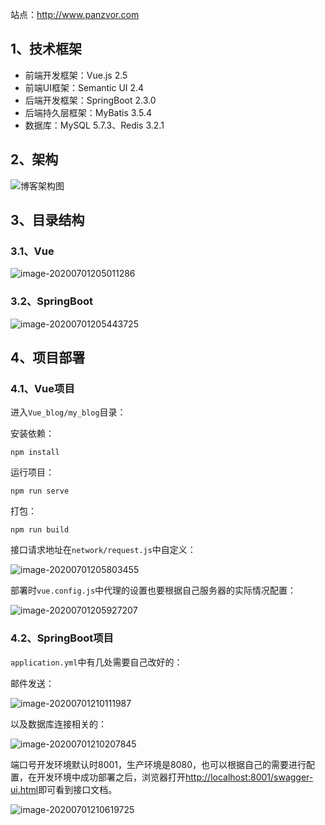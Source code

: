 站点：<http://www.panzvor.com>
## 1、技术框架

- 前端开发框架：Vue.js 2.5
- 前端UI框架：Semantic UI 2.4
- 后端开发框架：SpringBoot 2.3.0
- 后端持久层框架：MyBatis 3.5.4
- 数据库：MySQL 5.7.3、Redis 3.2.1

## 2、架构

![博客架构图](http://cdn.panzvor.com/img/20200701014530.png)
## 3、目录结构

### 3.1、Vue

![image-20200701205011286](http://cdn.panzvor.com/img/20200701205013.png)

### 3.2、SpringBoot

![image-20200701205443725](http://cdn.panzvor.com/img/20200701205445.png)

## 4、项目部署

### 4.1、Vue项目

进入`Vue_blog/my_blog`目录：

安装依赖：

```shell
npm install
```

运行项目：

```shell
npm run serve
```

打包：

```shell
npm run build
```

接口请求地址在`network/request.js`中自定义：

![image-20200701205803455](http://cdn.panzvor.com/img/20200701205804.png)

部署时`vue.config.js`中代理的设置也要根据自己服务器的实际情况配置：

![image-20200701205927207](http://cdn.panzvor.com/img/20200701205929.png)

### 4.2、SpringBoot项目

`application.yml`中有几处需要自己改好的：

邮件发送：

![image-20200701210111987](http://cdn.panzvor.com/img/20200701210113.png)

以及数据库连接相关的：

![image-20200701210207845](http://cdn.panzvor.com/img/20200701210209.png)

端口号开发环境默认时8001，生产环境是8080，也可以根据自己的需要进行配置，在开发环境中成功部署之后，浏览器打开<http://localhost:8001/swagger-ui.html>即可看到接口文档。

![image-20200701210619725](http://cdn.panzvor.com/img/20200701210621.png)